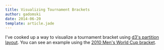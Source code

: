 ```yaml
---
title: Visualizing Tournament Brackets
author: gadomski
date: 2014-06-20
template: article.jade
---
```


I've cooked up a way to visualize a tournament bracket using [d3's partition layout](https://github.com/mbostock/d3/wiki/Partition-Layout).
You can see an example using the [2010 Men's World Cup bracket](../../world-cup-brackets/2010.html).
